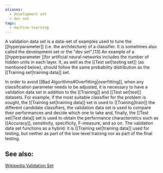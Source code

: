 ```yaml
---
aliases:
  - development set
  - dev set
tags:
  - machine-learning
---
```

A validation data set is a data-set of examples used to tune the [[hyperparameter]] (i.e. the architecture) of a classifier. It is sometimes also called the development set or the "dev set".[13] An example of a [[hyperparameter ]]for artificial neural networks includes the number of hidden units in each layer. It, as well as the [[Test set|testing set]] (as mentioned below), should follow the same probability distribution as the [[Training set|training data]] set.

In order to avoid [[Bad Algorithms#Overfitting|overfitting]], when any classification parameter needs to be adjusted, it is necessary to have a validation data set in addition to the [[Training]] and [[Test set|test]] datasets. For example, if the most suitable classifier for the problem is sought, the [[Training set|training data]] set is used to [[Training|train]] the different candidate classifiers, the validation data set is used to compare their performances and decide which one to take and, finally, the [[Test set|Test data]] set is used to obtain the performance characteristics such as [[Accuracy]], sensitivity, specificity, F-measure, and so on. The validation data set functions as a hybrid: it is [[Training set|training data]] used for testing, but neither as part of the low-level training nor as part of the final testing. 
## See also:
[Wikipedia Validation Set](https://en.wikipedia.org/wiki/Training,_validation,_and_test_data_sets#Validation_data_set)